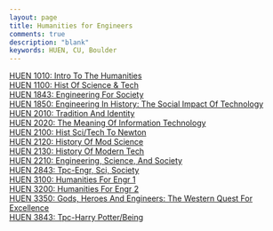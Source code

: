 ```yaml
---
layout: page
title: Humanities for Engineers
comments: true
description: "blank"
keywords: HUEN, CU, Boulder
---
```

<body>
<div><a href="../../courses/HUEN-1010">HUEN 1010: Intro To The Humanities</a></div>
<div><a href="../../courses/HUEN-1100">HUEN 1100: Hist Of Science & Tech</a></div>
<div><a href="../../courses/HUEN-1843">HUEN 1843: Engineering For Society</a></div>
<div><a href="../../courses/HUEN-1850">HUEN 1850: Engineering In History:  The Social Impact Of Technology</a></div>
<div><a href="../../courses/HUEN-2010">HUEN 2010: Tradition And Identity</a></div>
<div><a href="../../courses/HUEN-2020">HUEN 2020: The Meaning Of Information Technology</a></div>
<div><a href="../../courses/HUEN-2100">HUEN 2100: Hist Sci/Tech To Newton</a></div>
<div><a href="../../courses/HUEN-2120">HUEN 2120: History Of Mod Science</a></div>
<div><a href="../../courses/HUEN-2130">HUEN 2130: History Of Modern Tech</a></div>
<div><a href="../../courses/HUEN-2210">HUEN 2210: Engineering, Science, And Society</a></div>
<div><a href="../../courses/HUEN-2843">HUEN 2843: Tpc-Engr, Sci, Society</a></div>
<div><a href="../../courses/HUEN-3100">HUEN 3100: Humanities For Engr 1</a></div>
<div><a href="../../courses/HUEN-3200">HUEN 3200: Humanities For Engr 2</a></div>
<div><a href="../../courses/HUEN-3350">HUEN 3350: Gods, Heroes And Engineers: The Western Quest For Excellence</a></div>
<div><a href="../../courses/HUEN-3843">HUEN 3843: Tpc-Harry Potter/Being</a></div>
</body>